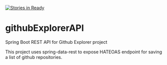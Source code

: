 [![Stories in Ready](https://badge.waffle.io/jkerak/github-explorer-api.png?label=ready&title=Ready)](https://waffle.io/jkerak/github-explorer-api)

# githubExplorerAPI
Spring Boot REST API for Github Explorer project

This project uses spring-data-rest to expose HATEOAS endpoint for saving a list of github repositories.


